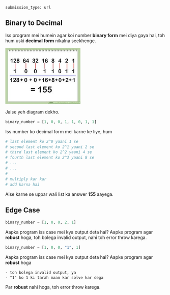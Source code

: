 ```ngMeta
submission_type: url
```

## Binary to Decimal

Iss program mei humein agar koi number **binary form** mei diya gaya hai, toh hum uski **decimal form** nikalna seekhenge.

![binary](../assets/binary.jpg)

Jaise yeh diagram dekho.

```python
binary_number = [1, 0, 0, 1, 1, 0, 1, 1]
```

Iss number ko decimal form mei karne ke liye, hum

```python
# last element ko 2^0 yaani 1 se
# second last element ko 2^1 yaani 2 se
# third last element ko 2^2 yaani 4 se
# fourth last element ko 2^3 yaani 8 se
# ...
# ...
# 
# multiply kar kar
# add karna hai
```

Aise karne se uppar wali list ka answer **155** aayega.

## Edge Case
```python
binary_number = [1, 0, 0, 2, 1]
```

Aapka program iss case mei kya output deta hai? Aapke program agar **robust** hoga, toh bolega invalid output, nahi toh error throw karega.

```python
binary_number = [1, 0, 0, "1", 1]
```

Aapka program iss case mei kya output deta hai?
Aapke program agar **robust** hoga

    - toh bolega invalid output, ya
    - "1" ko 1 ki tarah maan kar solve kar dega

Par **robust** nahi hoga, toh error throw karega.